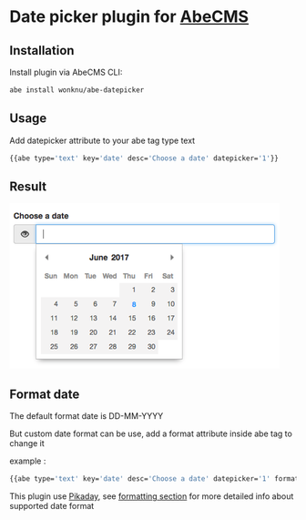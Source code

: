 # Date picker plugin for [AbeCMS](https://github.com/abecms/abecms)

## Installation

Install plugin via AbeCMS CLI:

```bash
abe install wonknu/abe-datepicker
```

## Usage

Add datepicker attribute to your abe tag type text

```bash
{{abe type='text' key='date' desc='Choose a date' datepicker='1'}}
```

## Result

![Date picker](doc-image/date.png)

## Format date

The default format date is DD-MM-YYYY

But custom date format can be use,  add a format attribute inside abe tag to change it

example :

```bash
{{abe type='text' key='date' desc='Choose a date' datepicker='1' format='D MMM YYYY'}}
```

This plugin use [Pikaday](https://github.com/dbushell/Pikaday), see [formatting section](https://github.com/dbushell/Pikaday#formatting) for more detailed info about supported date format

